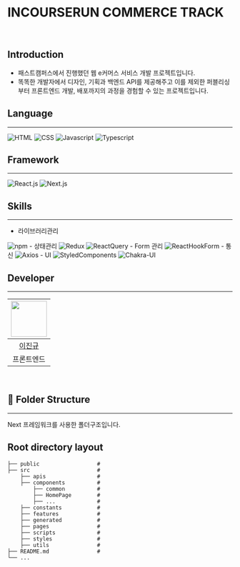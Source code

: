# INCOURSERUN COMMERCE TRACK
<br>

## Introduction
- 패스트캠퍼스에서 진행했던 웹 e커머스 서비스 개발 프로젝트입니다.
- 똑똑한 개발자에서 디자인, 기획과 백엔드 API를 제공해주고 이를 제외한 퍼블리싱부터 프론트엔드 개발, 배포까지의 과정을 경험할 수 있는 프로젝트입니다.

## Language
<hr>
<img alt="HTML" src="https://img.shields.io/badge/HTML5-E34F26.svg?&style=for-the-badge&logo=HTML5&logoColor=black"/> 
<img alt="CSS" src="https://img.shields.io/badge/CSS-1572B6.svg?&style=for-the-badge&logo=CSS3&logoColor=black"/> 
<img alt="Javascript" src="https://img.shields.io/badge/Javascript-F7DF1E.svg?&style=for-the-badge&logo=Javascript&logoColor=black"/>
<img alt="Typescript" src="https://img.shields.io/badge/Typescript-3178C6.svg?&style=for-the-badge&logo=Typescript&logoColor=black"/>

<br>

## Framework
<hr>
<img alt="React.js" src="https://img.shields.io/badge/React.js-61DAFB.svg?&style=for-the-badge&logo=React&logoColor=white" />
<img alt="Next.js" src="https://img.shields.io/badge/Next.js-000000.svg?&style=for-the-badge&logo=Next.js&logoColor=white" />

<br>

## Skills
<hr>

- 라이브러리관리 
<img alt="npm" src ="https://img.shields.io/badge/npm-CB3837.svg?&style=for-the-badge&logo=npm&logoColor=black"/>
- 상태관리 
<img alt="Redux" src ="https://img.shields.io/badge/Redux-764ABC.svg?&style=for-the-badge&logo=Redux&logoColor=black"/>
<img alt="ReactQuery" src="https://img.shields.io/badge/ReactQuery-FF4154.svg?&style=for-the-badge&logo=ReactQuery&logoColor=black"/>
- Form 관리 
<img alt="ReactHookForm" src="https://img.shields.io/badge/ReactHookForm-EC5990.svg?&style=for-the-badge&logo=ReactHookForm&logoColor=black"/>
- 통신 
<img alt="Axios" src ="https://img.shields.io/badge/Axios-5A29E4.svg?&style=for-the-badge&logo=Axios&logoColor=black"/>
- UI 
<img alt="StyledComponents" src ="https://img.shields.io/badge/StyledComponents-DB7093.svg?&style=for-the-badge&logo=StyledComponents&logoColor=black"/>
<img alt="Chakra-UI" src="https://img.shields.io/badge/ChakraUI-319795.svg?&style=for-the-badge&logo=ChakraUI&logoColor=black"/>

## Developer
<hr>

|<img src="https://avatars.githubusercontent.com/u/33407139?v=4" width="80">|
|:---:|
|[이진규](https://github.com/LeeJinGue)|
|프론트엔드|
<br>

## 📁 Folder Structure
<hr>
Next 프레임워크를 사용한 폴더구조입니다.

<br>

## Root directory layout

    ├── public                  #
    ├── src                     #
        ├── apis                #
        ├── components          #   
            ├── common          #
            ├── HomePage        #
            ├── ...             #
        ├── constants           #
        ├── features            #   
        ├── generated           #
        ├── pages               #
        ├── scripts             #
        ├── styles              #
        ├── utils               #
    ├── README.md               #
    └── ...